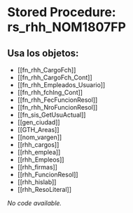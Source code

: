 # Stored Procedure: rs_rhh_NOM1807FP

## Usa los objetos:
- [[fn_rhh_CargoFch]]
- [[fn_rhh_CargoFch_Cont]]
- [[fn_rhh_Empleados_Usuario]]
- [[fn_rhh_fchIng_Cont]]
- [[fn_rhh_FecFuncionResol]]
- [[fn_rhh_NroFuncionResol]]
- [[fn_sis_GetUsuActual]]
- [[gen_ciudad]]
- [[GTH_Areas]]
- [[nom_vargen]]
- [[rhh_cargos]]
- [[rhh_emplea]]
- [[rhh_Empleos]]
- [[rhh_firmas]]
- [[rhh_FuncionResol]]
- [[rhh_hislab]]
- [[rhh_ResoLiteral]]

*No code available.*
